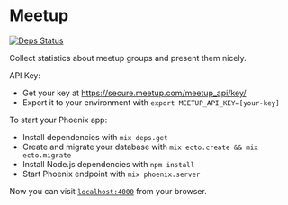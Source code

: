 # Meetup

[![Deps Status](https://beta.hexfaktor.org/badge/all/github/ggpasqualino/meetup.svg)](https://beta.hexfaktor.org/github/ggpasqualino/meetup)

Collect statistics about meetup groups and present them nicely.

API Key:
  * Get your key at https://secure.meetup.com/meetup_api/key/
  * Export it to your environment with `export MEETUP_API_KEY=[your-key]`

To start your Phoenix app:

  * Install dependencies with `mix deps.get`
  * Create and migrate your database with `mix ecto.create && mix ecto.migrate`
  * Install Node.js dependencies with `npm install`
  * Start Phoenix endpoint with `mix phoenix.server`

Now you can visit [`localhost:4000`](http://localhost:4000) from your browser.
